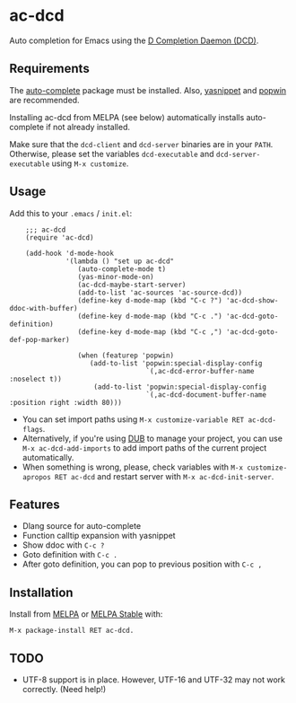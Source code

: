 ac-dcd
======

Auto completion for Emacs using the [D Completion Daemon (DCD)](https://github.com/Hackerpilot/DCD).


Requirements
------------
The [auto-complete](https://github.com/auto-complete/auto-complete) package must be installed. Also,
[yasnippet](https://github.com/capitaomorte/yasnippet) and
[popwin](https://github.com/m2ym/popwin-el) are recommended.

Installing ac-dcd from MELPA (see below) automatically installs auto-complete if not already installed.

Make sure that the `dcd-client` and `dcd-server` binaries are in your `PATH`. Otherwise, please
set the variables  `dcd-executable` and `dcd-server-executable` using `M-x customize`.


Usage
-----

Add this to your `.emacs` / `init.el`:


        ;;; ac-dcd
        (require 'ac-dcd)

        (add-hook 'd-mode-hook
                  '(lambda () "set up ac-dcd"
                     (auto-complete-mode t)
                     (yas-minor-mode-on)
                     (ac-dcd-maybe-start-server)
                     (add-to-list 'ac-sources 'ac-source-dcd))
                     (define-key d-mode-map (kbd "C-c ?") 'ac-dcd-show-ddoc-with-buffer)
                     (define-key d-mode-map (kbd "C-c .") 'ac-dcd-goto-definition)
                     (define-key d-mode-map (kbd "C-c ,") 'ac-dcd-goto-def-pop-marker)

                     (when (featurep 'popwin)
                        (add-to-list 'popwin:special-display-config
                                      `(,ac-dcd-error-buffer-name :noselect t))
                         (add-to-list 'popwin:special-display-config
                                      `(,ac-dcd-document-buffer-name :position right :width 80)))

* You can set import paths using `M-x customize-variable RET ac-dcd-flags`.
* Alternatively, if you're using [DUB](http://code.dlang.org/) to manage your
  project, you can use `M-x ac-dcd-add-imports` to add import paths of the
  current project automatically.
* When something is wrong, please, check variables with `M-x customize-apropos
  RET ac-dcd` and restart server with `M-x ac-dcd-init-server`.


Features
--------
* Dlang source for auto-complete
* Function calltip expansion with yasnippet
* Show ddoc with `C-c ?`
* Goto definition with `C-c .`
* After goto definition, you can pop to previous position with `C-c ,`


Installation
------------

Install from [MELPA](melpa.milkbox.net) or [MELPA Stable](http://melpa-stable.milkbox.net/) with:

    M-x package-install RET ac-dcd.


TODO
----

* UTF-8 support is in place. However, UTF-16 and UTF-32 may not work correctly.
  (Need help!)
